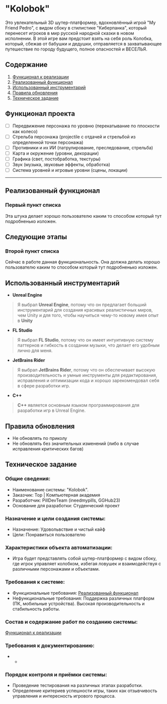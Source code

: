 # **"Kolobok"**

Это увлекательный 3D шутер-платформер, вдохновлённый игрой "My Friend Pedro", с видом сбоку в стилистике "Киберпанка", который перенесет игроков в мир русской народной сказки в новом исполнении. В этой игре вам предстоит взять на себя роль Колобка, который, сбежав от бабушки и дедушки, отправляется в захватывающее путешествие по городу будущего, полное опасностей и ВЕСЕЛЬЯ.

## Содержание 

1. [Функционал к реализации](#функционал-проекта)
2. [Реализованный функционал](#реализованный-функционал)
3. [Использованный инструментарий](#использованный-инструментарий)
4. [Правила обновления](#правила-обновления)
5. [Техническое задание](#техническое-задание)

## Функционал проекта

- [ ] Передвижение персонажа по уровню (перекатывание по плоскости как колесо)
- [ ] Стрельба персонажа (projectile с отдачей и стрельбой из определенной точки персонажа)
- [ ] Противники и их ИИ (патрулирование, преследование, стрельба)
- [ ] Карта и окружение (уровни, декорации)
- [ ] Графика (свет, постобработка, текстуры)
- [ ] Звук (музыка, звуковые эффекты, обработка)
- [ ] Система уровней и игровые уровни (сцены, локации)
--- 

## Реализованный функционал

### Первый пункт списка

Эта штука делает хорошо пользователю каким то способом который тут подробненько изложен.

## Следующие этапы

### Второй пункт списка

Сейчас в работе данная функциональность. Она должна делать хорошо пользователю каким то способом который тут подробненько изложен.

## Использованный инструментарий

* **Unreal Engine**
  
> Я выбрал **Unreal Engine**, потому что он предлагает больший инструментарий для создания красивых реалистичных миров, чем Unity и для того, чтобы научиться чему-то новому имея опыт в **Unity**

* **FL Studio**
  
> Я выбрал **FL Studio**, потому что он имеет интуитивную систему паттернов и гибкость в создании музыки, что делает его удобным лично для меня.

* **JetBrains Rider**
  
> Я выбрал **JetBrains Rider**, потому что он обеспечивает высокую производительность и умные инструменты для редактирования, исправления и оптимизации кода и хорошо зарекомендовал себя в сфере разработки игр.

* **C++**
  
> **C++** является основным языком программирования для разработки игр в Unreal Engine.

## Правила обновления 

* Не обновлять по приколу
* Не обновлять без значительных изменений (либо в случае исправления критических багов)

## Техническое задание
### Общие сведения:
* Наименование системы: "Kolobok".
* Заказчик: Top | Компьютерная академия
* Разработчик: PillDevTeam (ineedmypills, GGHub23)
* Основание для разработки: Студенческий проект

### Назначение и цели создания системы:
* Назначение: Удовольвствие и чистый кайф
* Цели: Понравиться пользователю

### Характеристики объекта автоматизации:
* Игра будет представлять собой шутер-платформер с видом сбоку, где игрок управляет колобком, избегая ловушек и взаимодействуя с различными персонажами и объектами.

### Требования к системе:
* Функциональные требования: [Реализованный функционал](#реализованный-функционал)
* Нефункциональные требования: Поддержка различных платформ (ПК, мобильные устройства). Высокая производительность и стабильность работы.

### Состав и содержание работ по созданию системы:
[Функционал к реализации](#функционал-проекта)

### Требования к документированию:
* -

### Порядок контроля и приёмки системы:
* Проведение тестирования на различных этапах разработки.
* Определение критериев успешности игры, таких как отзывчивость управления и интересность игрового процесса.
